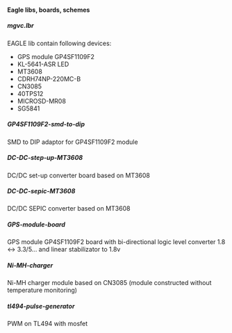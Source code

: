 #### Eagle libs, boards, schemes

##### mgvc.lbr
EAGLE lib contain following devices:
- GPS module GP4SF1109F2
- KL-5641-ASR LED
- MT3608
- CDRH74NP-220MC-B
- CN3085
- 40TPS12
- MICROSD-MR08
- SG5841

##### GP4SF1109F2-smd-to-dip
SMD to DIP adaptor for GP4SF1109F2 module

##### DC-DC-step-up-MT3608
DC/DC set-up converter board based on MT3608

##### DC-DC-sepic-MT3608
DC/DC SEPIC converter based on MT3608

##### GPS-module-board
GPS module GP4SF1109F2 board with bi-directional logic level converter 1.8 <-> 3.3/5... 
and linear stabilizator to 1.8v

##### Ni-MH-charger
Ni-MH charger module based on CN3085 
(module constructed without temperature monitoring)

##### tl494-pulse-generator
PWM on TL494 with mosfet